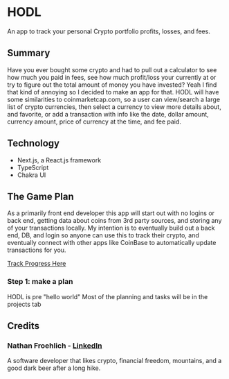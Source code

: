 # HODL
An app to track your personal Crypto portfolio profits, losses, and fees.

## Summary
Have you ever bought some crypto and had to pull out a calculator to see how much you paid in fees, see how much profit/loss your currently at or try to figure out the total amount of money you have invested? Yeah I find that kind of annoying so I decided to make an app for that.
HODL will have some similarities to coinmarketcap.com, so a user can view/search a large list of crypto currencies, then select a currency to view more details about, and favorite, or add a transaction with info like the date, dollar amount, currency amount, price of currency at the time, and fee paid. 


## Technology

- Next.js, a React.js framework
- TypeScript
- Chakra UI


## The Game Plan
As a primarily front end developer this app will start out with no logins or back end, getting data about coins from 3rd party sources, and storing any of your transactions locally. My intention is to eventually build out a back end, DB, and login so anyone can use this to track their crypto, and eventually connect with other apps like CoinBase to automatically update transactions for you.

[Track Progress Here](https://github.com/Nathan-Froeh/HODL/projects/1?add_cards_query=is%3Aopen)

### Step 1: make a plan
HODL is pre "hello world"
Most of the planning and tasks will be in the projects tab


## Credits

### Nathan Froehlich - [LinkedIn](https://www.linkedin.com/in/nathan-froehlich/)
A software developer that likes crypto, financial freedom, mountains, and a good dark beer after a long hike.

